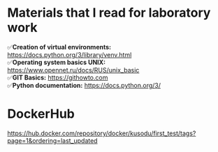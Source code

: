 # Materials that I read for laboratory work

:white_check_mark:__Creation of virtual environments:__ https://docs.python.org/3/library/venv.html    
:white_check_mark:__Operating system basics UNIX:__ https://www.opennet.ru/docs/RUS/unix_basic    
:white_check_mark:__GIT Basics:__ https://githowto.com    
:white_check_mark:__Python documentation:__ https://docs.python.org/3/    

# DockerHub 
https://hub.docker.com/repository/docker/kusodu/first_test/tags?page=1&ordering=last_updated
